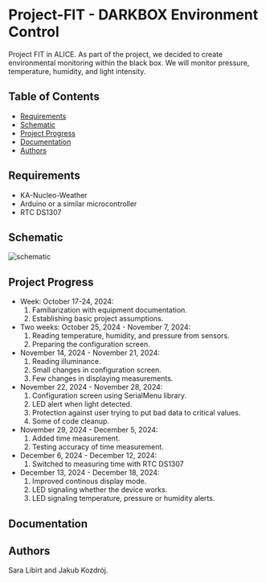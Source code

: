 # Project-FIT - DARKBOX Environment Control

Project FIT in ALICE. As part of the project, we decided to create environmental monitoring within the black box. We will monitor pressure, temperature, humidity, and light intensity.

## Table of Contents

- [Requirements](#requirements)
- [Schematic](#schematic)
- [Project Progress](#project-progress)
- [Documentation](#documentation)
- [Authors](#authors)


## Requirements

- KA-Nucleo-Weather
- Arduino or a similar microcontroller
- RTC DS1307

## Schematic

![schematic](https://github.com/user-attachments/assets/cddea88b-0ec8-4fb5-b417-5ea7f5d9da89)

## Project Progress

- Week: October 17-24, 2024:
  1. Familiarization with equipment documentation.
  2. Establishing basic project assumptions.
- Two weeks: October 25, 2024 - November 7, 2024:
  1. Reading temperature, humidity, and pressure from sensors.
  2. Preparing the configuration screen.
- November 14, 2024 - November 21, 2024:
  1. Reading illuminance.
  2. Small changes in configuration screen.
  3. Few changes in displaying measurements.
- November 22, 2024 - November 28, 2024:
  1. Configuration screen using SerialMenu library.
  2. LED alert when light detected.
  3. Protection against user trying to put bad data to critical values.
  4. Some of code cleanup.
- November 29, 2024 - December 5, 2024:
  1. Added time measurement.
  2. Testing accuracy of time measurement.
- December 6, 2024 - December 12, 2024:
  1. Switched to measuring time with RTC DS1307
- December 13, 2024 - December 18, 2024:
  1. Improved continous display mode.
  2. LED signaling whether the device works.
  3. LED signaling temperature, pressure or humidity alerts.


## Documentation

## Authors
Sara Libirt and Jakub Kozdrój.
